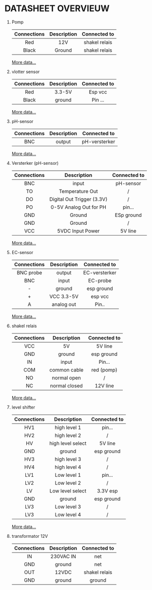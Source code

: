 # **DATASHEET OVERVIEUW**

1. Pomp

    | Connections|Description|Connected to  |
    | :---:      |    :----: |   :---:      |
    | Red        | 12V       | shakel relais|
    | Black      | Ground    | shakel relais|
    [More data...](./Recources/gebruiksaanwijzing-2386386-toolcraft-to-7159158-laagspanning-drukwaterpomp-1020-lh-12-vdc.pdf)


2. vlotter sensor

    | Connections|Description|Connected to|
    | :---:      |    :----: |   :---:    |
    | Red        | 3.3-5V    | Esp vcc    |
    | Black      | ground    | Pin ...    |
    [More data...](./Recources/vlotterSwitch.png)


3. pH-sensor

    | Connections|Description|Connected to  |
    | :---:      |    :----: |   :---:      |
    | BNC        | output    | pH-versterker| 
    [More data...](./Recources/pH_Sensor.png)


4. Versterker (pH-sensor)

    | Connections|Description                |Connected to|
    | :---:      |    :----:                 |   :---:    |
    | BNC        | input                     | pH-sensor  | 
    | TO         | Temperature Out           | /          |
    | DO         | Digital Out Trigger (3.3V)| /          |
    | PO         | 0-5V Analog Out for PH    | pin...     |
    | GND        | Ground                    | ESp ground |
    | GND        | Ground                    | /          |
    | VCC        |  5VDC Input Power         | 5V line    |
    [More data...](./Recources/pH_Sensor_versterker.png)


5. EC-sensor

    | Connections|Description|Connected to  |
    | :---:      |    :----: |   :---:      |
    | BNC  probe | output    | EC-versterker|
    | BNC        | input     | EC-probe     |
    | -          | ground    | esp ground   |
    | +          | VCC 3.3-5V| esp vcc      |
    | A          | analog out| Pin..        |
    [More data...](./Recources/EcSensor.pdf)


6. shakel relais

    | Connections|Description   |Connected to|
    | :---:      |    :----:    |   :---:    |
    | VCC        | 5V           | 5V line    |
    | GND        | ground       | esp ground |
    | IN         | input        | Pin...     |
    | COM        | common cable | red (pomp) |
    | NO         | normal open  | /          |
    | NC         | normal closed| 12V line   |
    [More data...](./Recources/schakelRelais.png) 


7. level shifter 

    | Connections|Description       |Connected to|
    | :---:      |    :----:        |   :---:    |
    | HV1        | high level 1     | pin...     |
    | HV2        | high level 2     | /          |
    | HV         | high level select| 5V line    |
    | GND        | ground           | esp ground |
    | HV3        | high level 3     | /          |
    | HV4        | high level 4     | /          |  
    | LV1        | Low  level 1     | pin...     |
    | LV2        | Low  level 2     | /          |
    | LV         | Low  level select| 3.3V esp   |
    | GND        | ground           | esp ground |
    | LV3        | Low  level 3     | /          |
    | LV3        | Low  level 4     | /          | 
    [More data...](./Recources/levelShifter.png)


8. transformator 12V

    | Connections|Description|Connected to  |
    | :---:      |    :----: |   :---:      |
    | IN         | 230VAC IN | net          |
    | GND        | ground    | net          |
    | OUT        | 12VDC     | shakel relais|
    | GND        | ground    | ground       |
    